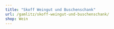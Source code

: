 ```yaml
---
title: "Skoff Weingut und Buschenschank"
url: /gamlitz/skoff-weingut-und-buschenschank/
shop: Wein
---
```

